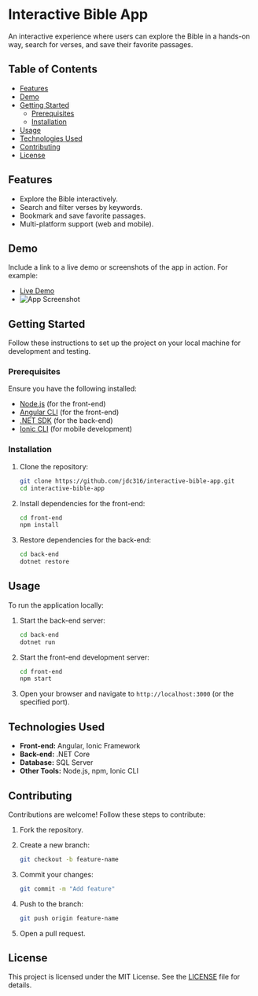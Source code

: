 # Interactive Bible App

An interactive experience where users can explore the Bible in a hands-on way, search for verses, and save their favorite passages.

## Table of Contents

- [Features](#features)
- [Demo](#demo)
- [Getting Started](#getting-started)
  - [Prerequisites](#prerequisites)
  - [Installation](#installation)
- [Usage](#usage)
- [Technologies Used](#technologies-used)
- [Contributing](#contributing)
- [License](#license)

## Features

- Explore the Bible interactively.
- Search and filter verses by keywords.
- Bookmark and save favorite passages.
- Multi-platform support (web and mobile).

## Demo

Include a link to a live demo or screenshots of the app in action. For example:

- [Live Demo](https://example.com)
- ![App Screenshot](https://via.placeholder.com/800x400)

## Getting Started

Follow these instructions to set up the project on your local machine for development and testing.

### Prerequisites

Ensure you have the following installed:

- [Node.js](https://nodejs.org/) (for the front-end)
- [Angular CLI](https://angular.dev/tools/cli/setup-local#example-1) (for the front-end)
- [.NET SDK](https://dotnet.microsoft.com/) (for the back-end)
- [Ionic CLI](https://ionicframework.com/docs/cli) (for mobile development)

### Installation

1. Clone the repository:

   ```bash
   git clone https://github.com/jdc316/interactive-bible-app.git
   cd interactive-bible-app
   ```

2. Install dependencies for the front-end:

   ```bash
   cd front-end
   npm install
   ```

3. Restore dependencies for the back-end:

   ```bash
   cd back-end
   dotnet restore
   ```

## Usage

To run the application locally:

1. Start the back-end server:

   ```bash
   cd back-end
   dotnet run
   ```

2. Start the front-end development server:

   ```bash
   cd front-end
   npm start
   ```

3. Open your browser and navigate to `http://localhost:3000` (or the specified port).

## Technologies Used

- **Front-end:** Angular, Ionic Framework
- **Back-end:** .NET Core
- **Database:** SQL Server
- **Other Tools:** Node.js, npm, Ionic CLI

## Contributing

Contributions are welcome! Follow these steps to contribute:

1. Fork the repository.
2. Create a new branch:

   ```bash
   git checkout -b feature-name
   ```

3. Commit your changes:

   ```bash
   git commit -m "Add feature"
   ```

4. Push to the branch:

   ```bash
   git push origin feature-name
   ```

5. Open a pull request.

## License

This project is licensed under the MIT License. See the [LICENSE](LICENSE) file for details.
